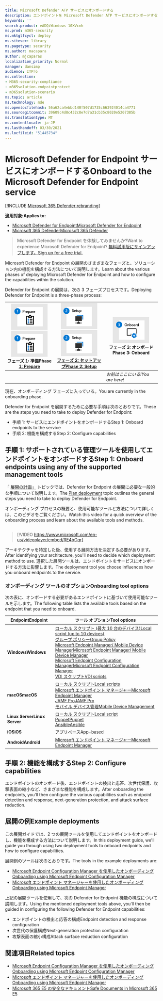 ```yaml
---
title: Microsoft Defender ATP サービスにオンボードする
description: エンドポイントを Microsoft Defender ATP サービスにオンボードする方法について説明します。
keywords: ''
search.product: eADQiWindows 10XVcnh
ms.prod: m365-security
ms.mktglfcycl: deploy
ms.sitesec: library
ms.pagetype: security
ms.author: macapara
author: mjcaparas
localization_priority: Normal
manager: dansimp
audience: ITPro
ms.collection:
- M365-security-compliance
- m365solution-endpointprotect
- m365solution-scenario
ms.topic: article
ms.technology: mde
ms.openlocfilehash: 56a62ca4ebbd140f507d1735c663924014ca4771
ms.sourcegitcommit: 39609c4d8c432c8e7d7a31cb35c8020e5207385b
ms.translationtype: MT
ms.contentlocale: ja-JP
ms.lasthandoff: 03/30/2021
ms.locfileid: "51445734"
---
```

# <a name="onboard-to-the-microsoft-defender-for-endpoint-service"></a><span data-ttu-id="72d63-103">Microsoft Defender for Endpoint サービスにオンボードする</span><span class="sxs-lookup"><span data-stu-id="72d63-103">Onboard to the Microsoft Defender for Endpoint service</span></span>

[!INCLUDE [Microsoft 365 Defender rebranding](../../includes/microsoft-defender.md)]

<span data-ttu-id="72d63-104">**適用対象:**</span><span class="sxs-lookup"><span data-stu-id="72d63-104">**Applies to:**</span></span>
- [<span data-ttu-id="72d63-105">Microsoft Defender for Endpoint</span><span class="sxs-lookup"><span data-stu-id="72d63-105">Microsoft Defender for Endpoint</span></span>](https://go.microsoft.com/fwlink/p/?linkid=2154037)
- [<span data-ttu-id="72d63-106">Microsoft 365 Defender</span><span class="sxs-lookup"><span data-stu-id="72d63-106">Microsoft 365 Defender</span></span>](https://go.microsoft.com/fwlink/?linkid=2118804)


> <span data-ttu-id="72d63-107">Microsoft Defender for Endpoint を体験してみませんか?</span><span class="sxs-lookup"><span data-stu-id="72d63-107">Want to experience Microsoft Defender for Endpoint?</span></span> [<span data-ttu-id="72d63-108">無料試用版にサインアップします。</span><span class="sxs-lookup"><span data-stu-id="72d63-108">Sign up for a free trial.</span></span>](https://www.microsoft.com/microsoft-365/windows/microsoft-defender-atp?ocid=docs-wdatp-exposedapis-abovefoldlink)

<span data-ttu-id="72d63-109">Microsoft Defender for Endpoint の展開のさまざまなフェーズと、ソリューション内の機能を構成する方法について説明します。</span><span class="sxs-lookup"><span data-stu-id="72d63-109">Learn about the various phases of deploying Microsoft Defender for Endpoint and how to configure the capabilities within the solution.</span></span> 

<span data-ttu-id="72d63-110">Defender for Endpoint の展開は、次の 3 フェーズプロセスです。</span><span class="sxs-lookup"><span data-stu-id="72d63-110">Deploying Defender for Endpoint is a three-phase process:</span></span>

| <span data-ttu-id="72d63-111">[![展開フェーズ - 準備](images/phase-diagrams/prepare.png)](prepare-deployment.md)</span><span class="sxs-lookup"><span data-stu-id="72d63-111">[![deployment phase - prepare](images/phase-diagrams/prepare.png)](prepare-deployment.md)</span></span><br>[<span data-ttu-id="72d63-112">フェーズ 1: 準備</span><span class="sxs-lookup"><span data-stu-id="72d63-112">Phase 1: Prepare</span></span>](prepare-deployment.md) | <span data-ttu-id="72d63-113">[![展開フェーズ - セットアップ](images/phase-diagrams/setup.png)](production-deployment.md)</span><span class="sxs-lookup"><span data-stu-id="72d63-113">[![deployment phase - setup](images/phase-diagrams/setup.png)](production-deployment.md)</span></span><br>[<span data-ttu-id="72d63-114">フェーズ 2: セットアップ</span><span class="sxs-lookup"><span data-stu-id="72d63-114">Phase 2: Setup</span></span>](production-deployment.md) | ![展開フェーズ - オンボード](images/phase-diagrams/onboard.png)<br><span data-ttu-id="72d63-116">フェーズ 3: オンボード</span><span class="sxs-lookup"><span data-stu-id="72d63-116">Phase 3: Onboard</span></span> |
| ----- | ----- | ----- |
| | |<span data-ttu-id="72d63-117">*お前はここにいる!*</span><span class="sxs-lookup"><span data-stu-id="72d63-117">*You are here!*</span></span>|

<span data-ttu-id="72d63-118">現在、オンボーディング フェーズに入っている。</span><span class="sxs-lookup"><span data-stu-id="72d63-118">You are currently in the onboarding phase.</span></span>

<span data-ttu-id="72d63-119">Defender for Endpoint を展開するために必要な手順は次のとおりです。</span><span class="sxs-lookup"><span data-stu-id="72d63-119">These are the steps you need to take to deploy Defender for Endpoint:</span></span>

- <span data-ttu-id="72d63-120">手順 1: サービスにエンドポイントをオンボードする</span><span class="sxs-lookup"><span data-stu-id="72d63-120">Step 1: Onboard endpoints to the service</span></span> 
- <span data-ttu-id="72d63-121">手順 2: 機能を構成する</span><span class="sxs-lookup"><span data-stu-id="72d63-121">Step 2: Configure capabilities</span></span> 

## <a name="step-1-onboard-endpoints-using-any-of-the-supported-management-tools"></a><span data-ttu-id="72d63-122">手順 1: サポートされている管理ツールを使用してエンドポイントをオンボードする</span><span class="sxs-lookup"><span data-stu-id="72d63-122">Step 1: Onboard endpoints using any of the supported management tools</span></span>
<span data-ttu-id="72d63-123">「 [展開の計画」](deployment-strategy.md) トピックでは、Defender for Endpoint の展開に必要な一般的な手順について説明します。</span><span class="sxs-lookup"><span data-stu-id="72d63-123">The [Plan deployment](deployment-strategy.md) topic outlines the general steps you need to take to deploy Defender for Endpoint.</span></span>  


<span data-ttu-id="72d63-124">オンボーディング プロセスの概要と、使用可能なツールと方法について詳しくは、このビデオをご覧ください。</span><span class="sxs-lookup"><span data-stu-id="72d63-124">Watch this video for a quick overview of the onboarding process and learn about the available tools and methods.</span></span>
<br />
<br />

> [!VIDEO https://www.microsoft.com/en-us/videoplayer/embed/RE4bGqr]



<span data-ttu-id="72d63-125">アーキテクチャを特定した後、使用する展開方法を決定する必要があります。</span><span class="sxs-lookup"><span data-stu-id="72d63-125">After identifying your architecture, you'll need to decide which deployment method to use.</span></span> <span data-ttu-id="72d63-126">選択した展開ツールは、エンドポイントをサービスにオンボードする方法に影響します。</span><span class="sxs-lookup"><span data-stu-id="72d63-126">The deployment tool you choose influences how you onboard endpoints to the service.</span></span> 

### <a name="onboarding-tool-options"></a><span data-ttu-id="72d63-127">オンボーディング ツールのオプション</span><span class="sxs-lookup"><span data-stu-id="72d63-127">Onboarding tool options</span></span>

<span data-ttu-id="72d63-128">次の表に、オンボードする必要があるエンドポイントに基づいて使用可能なツールを示します。</span><span class="sxs-lookup"><span data-stu-id="72d63-128">The following table lists the available tools based on the endpoint that you need to onboard.</span></span>

| <span data-ttu-id="72d63-129">Endpoint</span><span class="sxs-lookup"><span data-stu-id="72d63-129">Endpoint</span></span>     | <span data-ttu-id="72d63-130">ツール オプション</span><span class="sxs-lookup"><span data-stu-id="72d63-130">Tool options</span></span>                       |
|--------------|------------------------------------------|
| <span data-ttu-id="72d63-131">**Windows**</span><span class="sxs-lookup"><span data-stu-id="72d63-131">**Windows**</span></span>  |  [<span data-ttu-id="72d63-132">ローカル スクリプト (最大 10 台のデバイス)</span><span class="sxs-lookup"><span data-stu-id="72d63-132">Local script (up to 10 devices)</span></span>](configure-endpoints-script.md) <br>  [<span data-ttu-id="72d63-133">グループ ポリシー</span><span class="sxs-lookup"><span data-stu-id="72d63-133">Group Policy</span></span>](configure-endpoints-gp.md) <br>  [<span data-ttu-id="72d63-134">Microsoft Endpoint Manager/ Mobile Device Manager</span><span class="sxs-lookup"><span data-stu-id="72d63-134">Microsoft Endpoint Manager/ Mobile Device Manager</span></span>](configure-endpoints-mdm.md) <br>   [<span data-ttu-id="72d63-135">Microsoft Endpoint Configuration Manager</span><span class="sxs-lookup"><span data-stu-id="72d63-135">Microsoft Endpoint Configuration Manager</span></span>](configure-endpoints-sccm.md) <br> [<span data-ttu-id="72d63-136">VDI スクリプト</span><span class="sxs-lookup"><span data-stu-id="72d63-136">VDI scripts</span></span>](configure-endpoints-vdi.md)   |
| <span data-ttu-id="72d63-137">**macOS**</span><span class="sxs-lookup"><span data-stu-id="72d63-137">**macOS**</span></span>    | [<span data-ttu-id="72d63-138">ローカル スクリプト</span><span class="sxs-lookup"><span data-stu-id="72d63-138">Local scripts</span></span>](mac-install-manually.md) <br> [<span data-ttu-id="72d63-139">Microsoft エンドポイント マネージャー</span><span class="sxs-lookup"><span data-stu-id="72d63-139">Microsoft Endpoint Manager</span></span>](mac-install-with-intune.md) <br> [<span data-ttu-id="72d63-140">JAMF Pro</span><span class="sxs-lookup"><span data-stu-id="72d63-140">JAMF Pro</span></span>](mac-install-with-jamf.md) <br> [<span data-ttu-id="72d63-141">モバイル デバイス管理</span><span class="sxs-lookup"><span data-stu-id="72d63-141">Mobile Device Management</span></span>](mac-install-with-other-mdm.md) |
| <span data-ttu-id="72d63-142">**Linux Server**</span><span class="sxs-lookup"><span data-stu-id="72d63-142">**Linux Server**</span></span> | [<span data-ttu-id="72d63-143">ローカル スクリプト</span><span class="sxs-lookup"><span data-stu-id="72d63-143">Local script</span></span>](linux-install-manually.md) <br> [<span data-ttu-id="72d63-144">Puppet</span><span class="sxs-lookup"><span data-stu-id="72d63-144">Puppet</span></span>](linux-install-with-puppet.md) <br> [<span data-ttu-id="72d63-145">Ansible</span><span class="sxs-lookup"><span data-stu-id="72d63-145">Ansible</span></span>](linux-install-with-ansible.md)|
| <span data-ttu-id="72d63-146">**iOS**</span><span class="sxs-lookup"><span data-stu-id="72d63-146">**iOS**</span></span>      | [<span data-ttu-id="72d63-147">アプリベース</span><span class="sxs-lookup"><span data-stu-id="72d63-147">App-based</span></span>](ios-install.md)                                |
| <span data-ttu-id="72d63-148">**Android**</span><span class="sxs-lookup"><span data-stu-id="72d63-148">**Android**</span></span>  | [<span data-ttu-id="72d63-149">Microsoft エンドポイント マネージャー</span><span class="sxs-lookup"><span data-stu-id="72d63-149">Microsoft Endpoint Manager</span></span>](android-intune.md)               | 


## <a name="step-2-configure-capabilities"></a><span data-ttu-id="72d63-150">手順 2: 機能を構成する</span><span class="sxs-lookup"><span data-stu-id="72d63-150">Step 2: Configure capabilities</span></span>
<span data-ttu-id="72d63-151">エンドポイントのオンボード後、エンドポイントの検出と応答、次世代保護、攻撃表面の縮小など、さまざまな機能を構成します。</span><span class="sxs-lookup"><span data-stu-id="72d63-151">After onboarding the endpoints, you'll then configure the various capabilities such as endpoint detection and response, next-generation protection, and attack surface reduction.</span></span> 


## <a name="example-deployments"></a><span data-ttu-id="72d63-152">展開の例</span><span class="sxs-lookup"><span data-stu-id="72d63-152">Example deployments</span></span>
<span data-ttu-id="72d63-153">この展開ガイドでは、2 つの展開ツールを使用してエンドポイントをオンボードし、機能を構成する方法について説明します。</span><span class="sxs-lookup"><span data-stu-id="72d63-153">In this deployment guide, we'll guide you through using two deployment tools to onboard endpoints and how to configure capabilities.</span></span>

<span data-ttu-id="72d63-154">展開例のツールは次のとおりです。</span><span class="sxs-lookup"><span data-stu-id="72d63-154">The tools in the example deployments are:</span></span>
- [<span data-ttu-id="72d63-155">Microsoft Endpoint Configuration Manager を使用したオンボーディング</span><span class="sxs-lookup"><span data-stu-id="72d63-155">Onboarding using Microsoft Endpoint Configuration Manager</span></span>](onboarding-endpoint-configuration-manager.md)
- [<span data-ttu-id="72d63-156">Microsoft エンドポイント マネージャーを使用したオンボーディング</span><span class="sxs-lookup"><span data-stu-id="72d63-156">Onboarding using Microsoft Endpoint Manager</span></span>](onboarding-endpoint-manager.md)

<span data-ttu-id="72d63-157">上記の展開ツールを使用して、次の Defender for Endpoint 機能の構成について説明します。</span><span class="sxs-lookup"><span data-stu-id="72d63-157">Using the mentioned deployment tools above, you'll then be guided in configuring the following Defender for Endpoint capabilities:</span></span>
- <span data-ttu-id="72d63-158">エンドポイントの検出と応答の構成</span><span class="sxs-lookup"><span data-stu-id="72d63-158">Endpoint detection and response configuration</span></span>
- <span data-ttu-id="72d63-159">次世代の保護構成</span><span class="sxs-lookup"><span data-stu-id="72d63-159">Next-generation protection configuration</span></span>
- <span data-ttu-id="72d63-160">攻撃表面の縮小構成</span><span class="sxs-lookup"><span data-stu-id="72d63-160">Attack surface reduction configuration</span></span>

## <a name="related-topics"></a><span data-ttu-id="72d63-161">関連項目</span><span class="sxs-lookup"><span data-stu-id="72d63-161">Related topics</span></span>
- [<span data-ttu-id="72d63-162">Microsoft Endpoint Configuration Manager を使用したオンボーディング</span><span class="sxs-lookup"><span data-stu-id="72d63-162">Onboarding using Microsoft Endpoint Configuration Manager</span></span>](onboarding-endpoint-configuration-manager.md)
- [<span data-ttu-id="72d63-163">Microsoft エンドポイント マネージャーを使用したオンボーディング</span><span class="sxs-lookup"><span data-stu-id="72d63-163">Onboarding using Microsoft Endpoint Manager</span></span>](onboarding-endpoint-manager.md)
- [<span data-ttu-id="72d63-164">Microsoft 365 E5 の安全なドキュメント</span><span class="sxs-lookup"><span data-stu-id="72d63-164">Safe Documents in Microsoft 365 E5</span></span>](../office-365-security/safe-docs.md)
